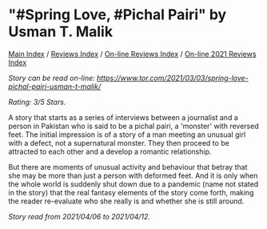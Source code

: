 # "#Spring Love, #Pichal Pairi" by Usman T. Malik

[Main Index](../../../README.md) / [Reviews Index](../../README.md) / [On-line Reviews Index](../README.md) / [On-line 2021 Reviews Index](README.md)

*Story can be read on-line: <https://www.tor.com/2021/03/03/spring-love-pichal-pairi-usman-t-malik/>*

*Rating: 3/5 Stars.*

A story that starts as a series of interviews between a journalist and a person in Pakistan who is said to be a pichal pairi, a 'monster' with reversed feet. The initial impression is of a story of a man meeting an unusual girl with a defect, not a supernatural monster. They then proceed to be attracted to each other and a develop a romantic relationship.

But there are moments of unusual activity and behaviour that betray that she may be more than just a person with deformed feet. And it is only when the whole world is suddenly shut down due to a pandemic (name not stated in the story) that the real fantasy elements of the story come forth, making the reader re-evaluate who she really is and whether she is still around.

*Story read from 2021/04/06 to 2021/04/12.*
